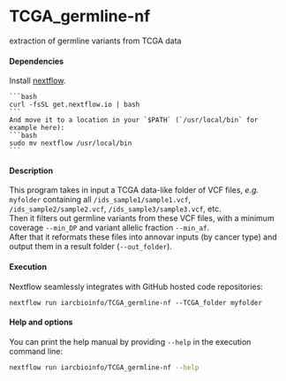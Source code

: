 # TCGA_germline-nf
extraction of germline variants from TCGA data

#### Dependencies

Install [nextflow](http://www.nextflow.io/).

	```bash
	curl -fsSL get.nextflow.io | bash
	```
	And move it to a location in your `$PATH` (`/usr/local/bin` for example here):
	```bash
	sudo mv nextflow /usr/local/bin
	```

#### Description

This program takes in input a TCGA data-like folder of VCF files, _e.g._ `myfolder` containing all `/ids_sample1/sample1.vcf`, `/ids_sample2/sample2.vcf`, `/ids_sample3/sample3.vcf`, etc.  
Then it filters out germline variants from these VCF files, with a minimum coverage `--min_DP` and variant allelic fraction `--min_af`.  
After that it reformats these files into annovar inputs (by cancer type) and output them in a result folder (`--out_folder`).  

#### Execution
Nextflow seamlessly integrates with GitHub hosted code repositories:

`nextflow run iarcbioinfo/TCGA_germline-nf --TCGA_folder myfolder`

#### Help and options
You can print the help manual by providing `--help` in the execution command line:
```bash
nextflow run iarcbioinfo/TCGA_germline-nf --help
```
